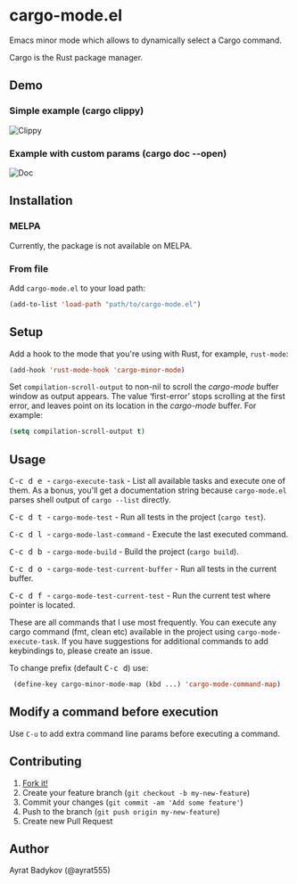 # cargo-mode.el

Emacs minor mode which allows to dynamically select a Cargo command.

Cargo is the Rust package manager.

## Demo

### Simple example (cargo clippy)

![Clippy](demo/demo1.gif)

### Example with custom params (cargo doc --open)

![Doc](demo/demo2.gif)

## Installation

### MELPA

Currently, the package is not available on MELPA.

### From file

Add `cargo-mode.el` to your load path:

``` lisp
(add-to-list 'load-path "path/to/cargo-mode.el")
```

## Setup

Add a hook to the mode that you're using with Rust, for example, `rust-mode`:

``` lisp
(add-hook 'rust-mode-hook 'cargo-minor-mode)
```

Set `compilation-scroll-output` to non-nil to scroll the *cargo-mode* buffer window as output appears. The value ‘first-error’ stops scrolling at the first error, and leaves point on its location in the *cargo-mode* buffer. For example:

``` lisp
(setq compilation-scroll-output t)
```

## Usage

<kbd> C-c d e </kbd> - `cargo-execute-task` - List all available tasks and execute one of them.  As a bonus, you'll get a documentation string because `cargo-mode.el` parses shell output of `cargo --list` directly.

<kbd> C-c d t </kbd> - `cargo-mode-test` - Run all tests in the project (`cargo test`).

<kbd> C-c d l </kbd> - `cargo-mode-last-command` - Execute the last executed command.

<kbd> C-c d b </kbd> - `cargo-mode-build` - Build the project (`cargo build`).


<kbd> C-c d o </kbd> - `cargo-mode-test-current-buffer` - Run all tests in the current buffer.

<kbd> C-c d f </kbd> - `cargo-mode-test-current-test` - Run the current test where pointer is located.


These are all commands that I use most frequently. You can execute any cargo command (fmt, clean etc) available in the project using `cargo-mode-execute-task`. If you have suggestions for additional commands to add keybindings to, please create an issue.

To change prefix (default <kbd>C-c d</kbd>) use:

```el
 (define-key cargo-minor-mode-map (kbd ...) 'cargo-mode-command-map)
```

## Modify a command before execution

Use `C-u` to add extra command line params before executing a command.

## Contributing

1. [Fork it!](https://github.com/ayrat555/cargo-mode/fork)
2. Create your feature branch (`git checkout -b my-new-feature`)
3. Commit your changes (`git commit -am 'Add some feature'`)
4. Push to the branch (`git push origin my-new-feature`)
5. Create new Pull Request

## Author

Ayrat Badykov (@ayrat555)
